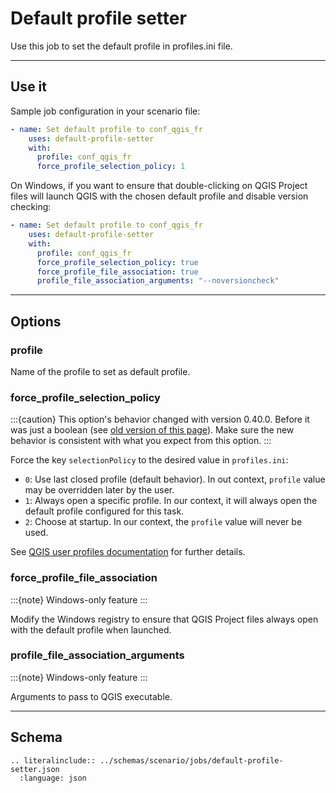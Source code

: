 # Default profile setter

Use this job to set the default profile in profiles.ini file.

----

## Use it

Sample job configuration in your scenario file:

```yaml
- name: Set default profile to conf_qgis_fr
    uses: default-profile-setter
    with:
      profile: conf_qgis_fr
      force_profile_selection_policy: 1
```

On Windows, if you want to ensure that double-clicking on QGIS Project files will launch QGIS with the chosen default profile and disable version checking:

```yaml
- name: Set default profile to conf_qgis_fr
    uses: default-profile-setter
    with:
      profile: conf_qgis_fr
      force_profile_selection_policy: true
      force_profile_file_association: true
      profile_file_association_arguments: "--noversioncheck"
```

----

## Options

### profile

Name of the profile to set as default profile.

### force_profile_selection_policy

:::{caution}
This option's behavior changed with version 0.40.0. Before it was just a boolean (see [old version of this page](https://github.com/qgis-deployment/qgis-deployment-toolbelt-cli/blob/b878f3c124350c6b29cf3b1f27943720fdf3dccd/docs/jobs/default_profile_setter.md?plain=1#L27-L30)).
Make sure the new behavior is consistent with what you expect from this option.
:::

Force the key `selectionPolicy` to the desired value in `profiles.ini`:

* `0`: Use last closed profile (default behavior). In out context, `profile` value may be overridden later by the user.
* `1`: Always open a specific profile. In our context, it will always open the default profile configured for this task.
* `2`: Choose at startup. In our context, the `profile` value will never be used.

See [QGIS user profiles documentation](https://docs.qgis.org/latest/en/docs/user_manual/introduction/qgis_configuration.html#setting-user-profile) for further details.

### force_profile_file_association

:::{note}
Windows-only feature
:::

Modify the Windows registry to ensure that QGIS Project files always open with the default profile when launched.

### profile_file_association_arguments

:::{note}
Windows-only feature
:::

Arguments to pass to QGIS executable.

----

## Schema

```{eval-rst}
.. literalinclude:: ../schemas/scenario/jobs/default-profile-setter.json
  :language: json
```
